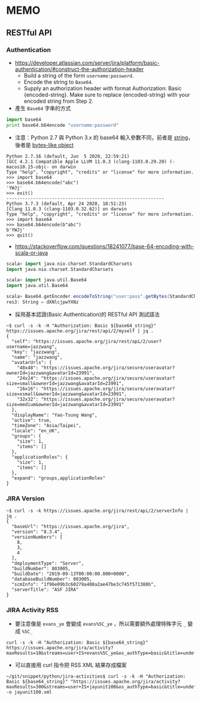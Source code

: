 # MEMO

## RESTful API

### Authentication

- https://developer.atlassian.com/server/jira/platform/basic-authentication/#construct-the-authorization-header
    - Build a string of the form `username:password`.
    - Encode the string to `Base64`.
    - Supply an authorization header with format Authorization: Basic {encoded-string}. Make sure to replace {encoded-string} with your encoded string from Step 2.
- 產生 `Base64` 字串的方式
```python
import base64
print base64.b64encode "username:password"
```
  - 注意：Python 2.7 與 Python 3.x 的 base64 輸入參數不同，前者是 [string](https://docs.python.org/2/library/base64.html)，後者是 [bytes-like object](https://docs.python.org/3/library/base64.html)
```
Python 2.7.16 (default, Jun  5 2020, 22:59:21)
[GCC 4.2.1 Compatible Apple LLVM 11.0.3 (clang-1103.0.29.20) (-macos10.15-objc- on darwin
Type "help", "copyright", "credits" or "license" for more information.
>>> import base64
>>> base64.b64encode("abc")
'YWJj'
>>> exit()
-----------------------------------------------------------
Python 3.7.3 (default, Apr 24 2020, 18:51:23)
[Clang 11.0.3 (clang-1103.0.32.62)] on darwin
Type "help", "copyright", "credits" or "license" for more information.
>>> import base64
>>> base64.b64encode(b"abc")
b'YWJj'
>>> quit()
```
- https://stackoverflow.com/questions/18241077/base-64-encoding-with-scala-or-java
```scala
scala> import java.nio.charset.StandardCharsets
import java.nio.charset.StandardCharsets

scala> import java.util.Base64
import java.util.Base64

scala> Base64.getEncoder.encodeToString("user:pass".getBytes(StandardCharsets.UTF_8))
res3: String = dXNlcjpwYXNz
```
- 採用基本認證(Basic Authentication)的 RESTful API 測試語法
```
~$ curl -s -k -H "Authorization: Basic ${base64_string}" https://issues.apache.org/jira/rest/api/2/myself | jq .
{
  "self": "https://issues.apache.org/jira/rest/api/2/user?username=jazzwang",
  "key": "jazzwang",
  "name": "jazzwang",
  "avatarUrls": {
    "48x48": "https://issues.apache.org/jira/secure/useravatar?ownerId=jazzwang&avatarId=23991",
    "24x24": "https://issues.apache.org/jira/secure/useravatar?size=small&ownerId=jazzwang&avatarId=23991",
    "16x16": "https://issues.apache.org/jira/secure/useravatar?size=xsmall&ownerId=jazzwang&avatarId=23991",
    "32x32": "https://issues.apache.org/jira/secure/useravatar?size=medium&ownerId=jazzwang&avatarId=23991"
  },
  "displayName": "Yao-Tsung Wang",
  "active": true,
  "timeZone": "Asia/Taipei",
  "locale": "en_UK",
  "groups": {
    "size": 1,
    "items": []
  },
  "applicationRoles": {
    "size": 1,
    "items": []
  },
  "expand": "groups,applicationRoles"
}
```

### JIRA Version

```
~$ curl -s -k https://issues.apache.org/jira/rest/api/2/serverInfo | jq .
{
  "baseUrl": "https://issues.apache.org/jira",
  "version": "8.3.4",
  "versionNumbers": [
    8,
    3,
    4
  ],
  "deploymentType": "Server",
  "buildNumber": 803005,
  "buildDate": "2019-09-13T00:00:00.000+0000",
  "databaseBuildNumber": 803005,
  "scmInfo": "1f96e09b3c60279a408a2ae47be3c745f571388b",
  "serverTitle": "ASF JIRA"
}
```

### JIRA Activity RSS

- 要注意像是 `evans_ye` 會變成 `evans%5C_ye` ，所以需要額外處理特殊字元 `_` 變成 `%5C_`
```
curl -s -k -H "Authorization: Basic ${base64_string}" https://issues.apache.org/jira/activity?maxResults=10&streams=user+IS+evans%5C_ye&os_authType=basic&title=undefined
```
- 可以直接用 curl 指令把 RSS XML 結果存成檔案
```
~/git/snippet/python/jira-activities$ curl -s -k -H "Authorization: Basic ${base64_string}" "https://issues.apache.org/jira/activity?maxResults=300&streams=user+IS+jayunit100&os_authType=basic&title=undefined" -o jayunit100.xml
```